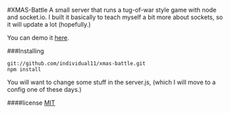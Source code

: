 #XMAS-Battle
A small server that runs a tug-of-war style game with node and socket.io. I built it basically to teach myself a bit more about sockets, so it will update a lot (hopefully.)

You can demo it [here](http://xmas-batter.jit.su).

###Installing

```
git://github.com/individual11/xmas-battle.git
npm install
```

You will want to change some stuff in the server.js, (which I will move to a config one of these days.)




####license
[MIT](http://opensource.org/licenses/MIT)